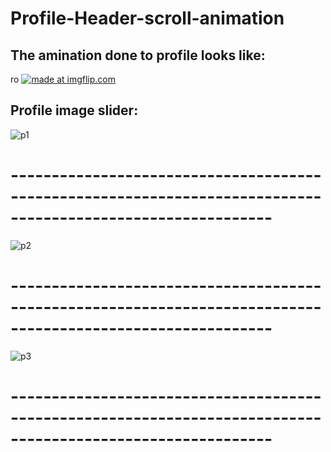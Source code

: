# Profile-Header-scroll-animation
## The amination done to profile looks like:
ro
<a href="https://imgflip.com/gif/2gkpfl"><img src="https://i.imgflip.com/2gkpfl.gif" title="made at imgflip.com"/></a>

## Profile image slider: 

![p1](https://user-images.githubusercontent.com/20502930/44622773-6cb77000-a8dd-11e8-80e0-7f1e6053cd14.JPG)
# ------------------------------------------------------------------------------------------------------------
![p2](https://user-images.githubusercontent.com/20502930/44622782-b2743880-a8dd-11e8-81c4-520fd1b737ce.JPG)
# ------------------------------------------------------------------------------------------------------------
![p3](https://user-images.githubusercontent.com/20502930/44622792-ff580f00-a8dd-11e8-905d-ee39fd1259bc.JPG)
# ------------------------------------------------------------------------------------------------------------
